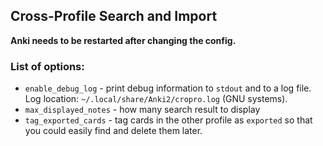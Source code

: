## Cross-Profile Search and Import

**Anki needs to be restarted after changing the config.**

### List of options:

* `enable_debug_log` - print debug information to `stdout` and to a log file.
Log location: `~/.local/share/Anki2/cropro.log` (GNU systems).
* `max_displayed_notes` - how many search result to display
* `tag_exported_cards` - tag cards in the other profile as `exported`
so that you could easily find and delete them later.
